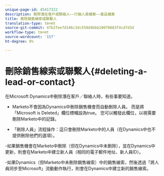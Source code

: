 ```yaml
---
unique-page-id: 45417322
description: 刪除潛在客戶或聯絡人——行銷人員檔案——產品檔案
title: 刪除銷售線索或聯繫人
translation-type: tm+mt
source-git-commit: 47b2fee7d146c3dc558d4bbb10070683f4cdfd3d
workflow-type: tm+mt
source-wordcount: '157'
ht-degree: 0%

---
```



# 刪除銷售線索或聯繫人{#deleting-a-lead-or-contact}

在Microsoft Dynamics中刪除潛在客戶／聯絡人時，有些事要知道。

- Marketo不會因為Dynamics中刪除銷售機會而自動刪除人員。 而是將「Microsoft is Deleted」欄位標幟設為true。 您可以觸發此欄位，以視需要刪除Marketo中的記錄。

- 「刪除人員」流程操作：這只會刪除Marketo中的人員（在Dynamics中也不提供刪除他們的選項）。

-如果銷售機會在Marketo中刪除（但在Dynamics中未刪除），並在Dynamics中更新，則會在Marketo中建立新人員（相同的電子郵件地址、新人員ID）。

-如果Dynamics（但Marketo中未刪除銷售線索）中的銷售線索，然後透過「將人員同步至Microsoft」流動動作執行，則會在Dynamics中建立新的銷售線索。
